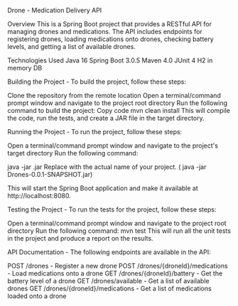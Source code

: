 Drone - Medication Delivery API

Overview
This is a Spring Boot project that provides a RESTful API for managing drones and medications. The API includes endpoints for registering drones, loading medications onto drones, checking battery levels, and getting a list of available drones.

Technologies Used
Java 16
Spring Boot 3.0.5
Maven 4.0
JUnit 4
H2 in memory DB

Building the Project -
To build the project, follow these steps:

Clone the repository from the remote location
Open a terminal/command prompt window and navigate to the project root directory
Run the following command to build the project:
Copy code
mvn clean install
This will compile the code, run the tests, and create a JAR file in the target directory.

Running the Project - 
To run the project, follow these steps:

Open a terminal/command prompt window and navigate to the project's  target directory
Run the following command:

java -jar <project-name>.jar
Replace <project-name> with the actual name of your project. ( java -jar Drones-0.0.1-SNAPSHOT.jar)

This will start the Spring Boot application and make it available at http://localhost:8080.

Testing the Project - 
To run the tests for the project, follow these steps:

Open a terminal/command prompt window and navigate to the project root directory
Run the following command:
mvn test
This will run all the unit tests in the project and produce a report on the results.

API Documentation - 
The following endpoints are available in the API:

POST /drones - Register a new drone
POST /drones/{droneId}/medications - Load medications onto a drone
GET /drones/{droneId}/battery - Get the battery level of a drone
GET /drones/available - Get a list of available drones
GET /drones/{droneId}/medications - Get a list of medications loaded onto a drone